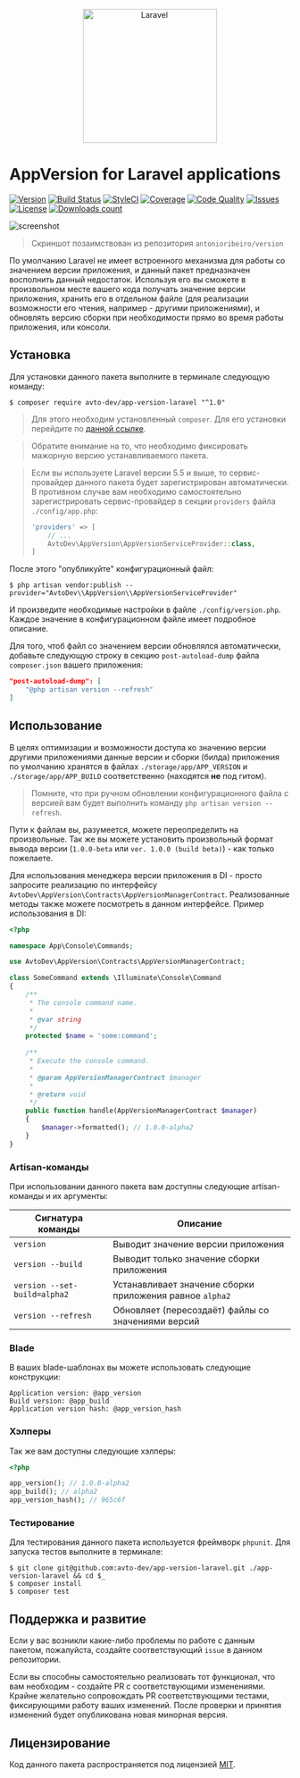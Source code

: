 
<p align="center">
  <img src="https://laravel.com/assets/img/components/logo-laravel.svg" alt="Laravel" width="240" />
</p>

# AppVersion for Laravel applications

[![Version][badge_version]][link_packagist]
[![Build Status][badge_build_status]][link_build_status]
[![StyleCI][badge_styleci]][link_styleci]
[![Coverage][badge_coverage]][link_coverage]
[![Code Quality][badge_quality]][link_coverage]
[![Issues][badge_issues]][link_issues]
[![License][badge_license]][link_license]
[![Downloads count][badge_downloads_count]][link_packagist]

![screenshot](https://hsto.org/webt/1k/1o/hb/1k1ohba9ap2oy5e0kq4t0rulpls.png)

> Скриншот позаимствован из репозитория `antonioribeiro/version`

По умолчанию Laravel не имеет встроенного механизма для работы со значением версии приложения, и данный пакет предназначен восполнить данный недостаток. Используя его вы сможете в произвольном месте вашего кода получать значение версии приложения, хранить его в отдельном файле (для реализации возможности его чтения, например - другими приложениями), и обновлять версию сборки при необходимости прямо во время работы приложения, или консоли.

## Установка

Для установки данного пакета выполните в терминале следующую команду:

```shell
$ composer require avto-dev/app-version-laravel "^1.0"
```

> Для этого необходим установленный `composer`. Для его установки перейдите по [данной ссылке][getcomposer].

> Обратите внимание на то, что необходимо фиксировать мажорную версию устанавливаемого пакета.

> Если вы используете Laravel версии 5.5 и выше, то сервис-провайдер данного пакета будет зарегистрирован автоматически. В противном случае вам необходимо самостоятельно зарегистрировать сервис-провайдер в секции `providers` файла `./config/app.php`:
> 
> ```php
> 'providers' => [
>     // ...
>     AvtoDev\AppVersion\AppVersionServiceProvider::class,
> ]
> ```

После этого "опубликуйте" конфигурационный файл:

```shell
$ php artisan vendor:publish --provider="AvtoDev\\AppVersion\\AppVersionServiceProvider"
```

И произведите необходимые настройки в файле `./config/version.php`. Каждое значение в конфигурационном файле имеет подробное описание.

Для того, чтоб файл со значением версии обновлялся автоматически, добавьте следующую строку в секцию `post-autoload-dump` файла `composer.json` вашего приложения:

```json
"post-autoload-dump": [
    "@php artisan version --refresh"
]
```

## Использование

В целях оптимизации и возможности доступа ко значению версии другими приложениями данные версии и сборки (билда) приложения по умолчанию хранятся в файлах `./storage/app/APP_VERSION` и `./storage/app/APP_BUILD` соответственно (находятся **не** под гитом).

> Помните, что при ручном обновлении конфигурационного файла с версией вам будет выполнить команду `php artisan version --refresh`.

Пути к файлам вы, разумеется, можете переопределить на произвольные. Так же вы можете установить произвольный формат вывода версии (`1.0.0-beta` или `ver. 1.0.0 (build beta)`) - как только пожелаете.

Для использования менеджера версии приложения в DI - просто запросите реализацию по интерфейсу `AvtoDev\AppVersion\Contracts\AppVersionManagerContract`. Реализованные методы также можете посмотреть в данном интерфейсе. Пример использования в DI:

```php
<?php

namespace App\Console\Commands;

use AvtoDev\AppVersion\Contracts\AppVersionManagerContract;

class SomeCommand extends \Illuminate\Console\Command
{
    /**
     * The console command name.
     *
     * @var string
     */
    protected $name = 'some:command';
    
    /**
     * Execute the console command.
     *
     * @param AppVersionManagerContract $manager
     *
     * @return void
     */
    public function handle(AppVersionManagerContract $manager)
    {
        $manager->formatted(); // 1.0.0-alpha2
    }
}
```

### Artisan-команды

При использовании данного пакета вам доступны следующие artisan-команды и их аргументы:

Сигнатура команды | Описание
----------------- | --------
`version` | Выводит значение версии приложения
`version --build` | Выводит только значение сборки приложения
`version --set-build=alpha2` | Устанавливает значение сборки приложения равное `alpha2`
`version --refresh` | Обновляет (пересоздаёт) файлы со значениями версий

### Blade

В ваших blade-шаблонах вы можете использовать следующие конструкции:

```smarty
Application version: @app_version
Build version: @app_build
Application version hash: @app_version_hash
```

### Хэлперы

Так же вам доступны следующие хэлперы:

```php
<?php

app_version(); // 1.0.0-alpha2
app_build(); // alpha2
app_version_hash(); // 965c6f
```

### Тестирование

Для тестирования данного пакета используется фреймворк `phpunit`. Для запуска тестов выполните в терминале:

```shell
$ git clone git@github.com:avto-dev/app-version-laravel.git ./app-version-laravel && cd $_
$ composer install
$ composer test
```

## Поддержка и развитие

Если у вас возникли какие-либо проблемы по работе с данным пакетом, пожалуйста, создайте соответствующий `issue` в данном репозитории.

Если вы способны самостоятельно реализовать тот функционал, что вам необходим - создайте PR с соответствующими изменениями. Крайне желательно сопровождать PR соответствующими тестами, фиксирующими работу ваших изменений. После проверки и принятия изменений будет опубликована новая минорная версия.

## Лицензирование

Код данного пакета распространяется под лицензией [MIT][link_license].

[badge_version]:https://img.shields.io/packagist/v/avto-dev/app-version-laravel.svg?style=flat&maxAge=30
[badge_downloads_count]:https://img.shields.io/packagist/dt/avto-dev/app-version-laravel.svg?style=flat&maxAge=30
[badge_license]:https://img.shields.io/packagist/l/avto-dev/app-version-laravel.svg?style=flat&maxAge=30
[badge_build_status]:https://scrutinizer-ci.com/g/avto-dev/app-version-laravel/badges/build.png?b=master
[badge_styleci]:https://styleci.io/repos/125632078/shield
[badge_coverage]:https://scrutinizer-ci.com/g/avto-dev/app-version-laravel/badges/coverage.png?b=master
[badge_quality]:https://scrutinizer-ci.com/g/avto-dev/app-version-laravel/badges/quality-score.png?b=master
[badge_issues]:https://img.shields.io/github/issues/avto-dev/app-version-laravel.svg?style=flat&maxAge=30
[link_packagist]:https://packagist.org/packages/avto-dev/app-version-laravel
[link_styleci]:https://styleci.io/repos/125632078/
[link_license]:https://github.com/avto-dev/app-version-laravel/blob/master/LICENSE
[link_build_status]:https://scrutinizer-ci.com/g/avto-dev/app-version-laravel/build-status/master
[link_coverage]:https://scrutinizer-ci.com/g/avto-dev/app-version-laravel/?branch=master
[link_issues]:https://github.com/avto-dev/app-version-laravel/issues
[getcomposer]:https://getcomposer.org/download/
